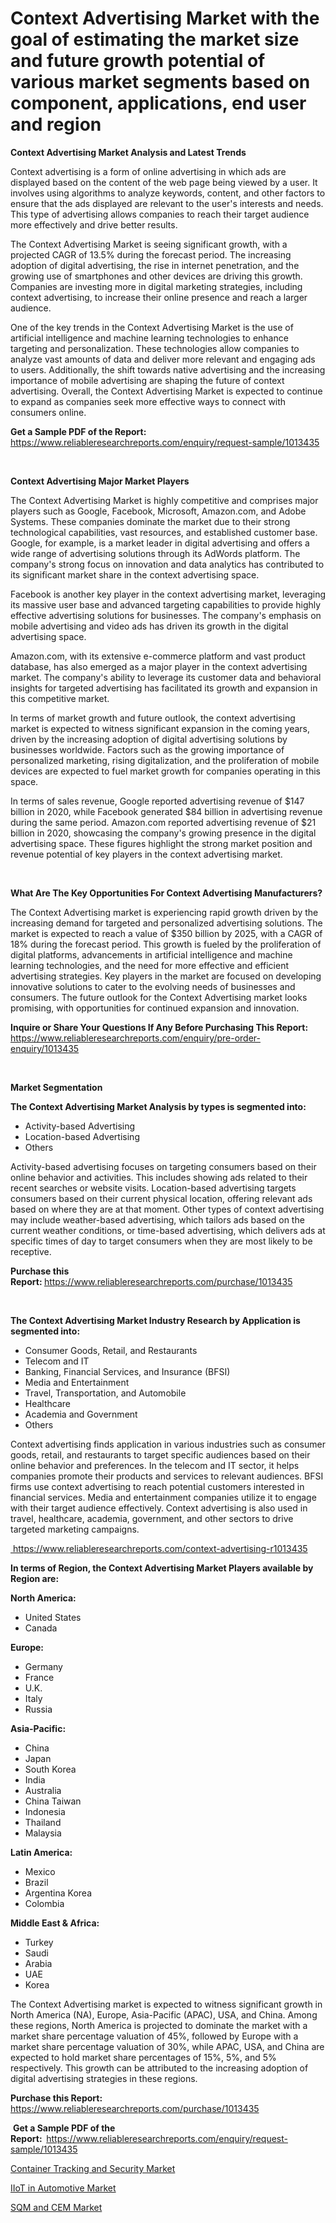 <p><h1>Context Advertising Market with the goal of estimating the market size and future growth potential of various market segments based on component, applications, end user and region</h1></p><p><strong>Context Advertising Market Analysis and Latest Trends</strong></p>
<p><p>Context advertising is a form of online advertising in which ads are displayed based on the content of the web page being viewed by a user. It involves using algorithms to analyze keywords, content, and other factors to ensure that the ads displayed are relevant to the user's interests and needs. This type of advertising allows companies to reach their target audience more effectively and drive better results.</p><p>The Context Advertising Market is seeing significant growth, with a projected CAGR of 13.5% during the forecast period. The increasing adoption of digital advertising, the rise in internet penetration, and the growing use of smartphones and other devices are driving this growth. Companies are investing more in digital marketing strategies, including context advertising, to increase their online presence and reach a larger audience.</p><p>One of the key trends in the Context Advertising Market is the use of artificial intelligence and machine learning technologies to enhance targeting and personalization. These technologies allow companies to analyze vast amounts of data and deliver more relevant and engaging ads to users. Additionally, the shift towards native advertising and the increasing importance of mobile advertising are shaping the future of context advertising. Overall, the Context Advertising Market is expected to continue to expand as companies seek more effective ways to connect with consumers online.</p></p>
<p><strong>Get a Sample PDF of the Report:&nbsp;</strong> <a href="https://www.reliableresearchreports.com/enquiry/request-sample/1013435">https://www.reliableresearchreports.com/enquiry/request-sample/1013435</a></p>
<p>&nbsp;</p>
<p><strong>Context Advertising Major Market Players</strong></p>
<p><p>The Context Advertising Market is highly competitive and comprises major players such as Google, Facebook, Microsoft, Amazon.com, and Adobe Systems. These companies dominate the market due to their strong technological capabilities, vast resources, and established customer base. Google, for example, is a market leader in digital advertising and offers a wide range of advertising solutions through its AdWords platform. The company's strong focus on innovation and data analytics has contributed to its significant market share in the context advertising space.</p><p>Facebook is another key player in the context advertising market, leveraging its massive user base and advanced targeting capabilities to provide highly effective advertising solutions for businesses. The company's emphasis on mobile advertising and video ads has driven its growth in the digital advertising space.</p><p>Amazon.com, with its extensive e-commerce platform and vast product database, has also emerged as a major player in the context advertising market. The company's ability to leverage its customer data and behavioral insights for targeted advertising has facilitated its growth and expansion in this competitive market.</p><p>In terms of market growth and future outlook, the context advertising market is expected to witness significant expansion in the coming years, driven by the increasing adoption of digital advertising solutions by businesses worldwide. Factors such as the growing importance of personalized marketing, rising digitalization, and the proliferation of mobile devices are expected to fuel market growth for companies operating in this space.</p><p>In terms of sales revenue, Google reported advertising revenue of $147 billion in 2020, while Facebook generated $84 billion in advertising revenue during the same period. Amazon.com reported advertising revenue of $21 billion in 2020, showcasing the company's growing presence in the digital advertising space. These figures highlight the strong market position and revenue potential of key players in the context advertising market.</p></p>
<p>&nbsp;</p>
<p><strong>What Are The Key Opportunities For Context Advertising Manufacturers?</strong></p>
<p><p>The Context Advertising market is experiencing rapid growth driven by the increasing demand for targeted and personalized advertising solutions. The market is expected to reach a value of $350 billion by 2025, with a CAGR of 18% during the forecast period. This growth is fueled by the proliferation of digital platforms, advancements in artificial intelligence and machine learning technologies, and the need for more effective and efficient advertising strategies. Key players in the market are focused on developing innovative solutions to cater to the evolving needs of businesses and consumers. The future outlook for the Context Advertising market looks promising, with opportunities for continued expansion and innovation.</p></p>
<p><strong>Inquire or Share Your Questions If Any Before Purchasing This Report:</strong> <a href="https://www.reliableresearchreports.com/enquiry/pre-order-enquiry/1013435">https://www.reliableresearchreports.com/enquiry/pre-order-enquiry/1013435</a></p>
<p>&nbsp;</p>
<p><strong>Market Segmentation</strong></p>
<p><strong>The Context Advertising Market Analysis by types is segmented into:</strong></p>
<p><ul><li>Activity-based Advertising</li><li>Location-based Advertising</li><li>Others</li></ul></p>
<p><p>Activity-based advertising focuses on targeting consumers based on their online behavior and activities. This includes showing ads related to their recent searches or website visits. Location-based advertising targets consumers based on their current physical location, offering relevant ads based on where they are at that moment. Other types of context advertising may include weather-based advertising, which tailors ads based on the current weather conditions, or time-based advertising, which delivers ads at specific times of day to target consumers when they are most likely to be receptive.</p></p>
<p><strong>Purchase this Report:&nbsp;</strong><a href="https://www.reliableresearchreports.com/purchase/1013435">https://www.reliableresearchreports.com/purchase/1013435</a></p>
<p>&nbsp;</p>
<p><strong>The Context Advertising Market Industry Research by Application is segmented into:</strong></p>
<p><ul><li>Consumer Goods, Retail, and Restaurants</li><li>Telecom and IT</li><li>Banking, Financial Services, and Insurance (BFSI)</li><li>Media and Entertainment</li><li>Travel, Transportation, and Automobile</li><li>Healthcare</li><li>Academia and Government</li><li>Others</li></ul></p>
<p><p>Context advertising finds application in various industries such as consumer goods, retail, and restaurants to target specific audiences based on their online behavior and preferences. In the telecom and IT sector, it helps companies promote their products and services to relevant audiences. BFSI firms use context advertising to reach potential customers interested in financial services. Media and entertainment companies utilize it to engage with their target audience effectively. Context advertising is also used in travel, healthcare, academia, government, and other sectors to drive targeted marketing campaigns.</p></p>
<p><a href="https://www.reliableresearchreports.com/context-advertising-r1013435">&nbsp;https://www.reliableresearchreports.com/context-advertising-r1013435</a></p>
<p><strong>In terms of Region, the Context Advertising Market Players available by Region are:</strong></p>
<p>
    <p> <strong> North America: </strong>
        <ul>
            <li>United States</li>
            <li>Canada</li>
        </ul>
        </p> 
    <p> <strong> Europe: </strong>
        <ul>
            <li>Germany</li>
            <li>France</li>
            <li>U.K.</li>
            <li>Italy</li>
            <li>Russia</li>
        </ul>
        </p> 
    <p> <strong> Asia-Pacific: </strong>
        <ul>
            <li>China</li>
            <li>Japan</li>
            <li>South Korea</li>
            <li>India</li>
            <li>Australia</li>
            <li>China Taiwan</li>
            <li>Indonesia</li>
            <li>Thailand</li>
            <li>Malaysia</li>
        </ul>
        </p> 
    <p> <strong> Latin America: </strong>
        <ul>
            <li>Mexico</li>
            <li>Brazil</li>
            <li>Argentina Korea</li>
            <li>Colombia</li>
        </ul>
        </p> 
    <p> <strong> Middle East & Africa: </strong>
        <ul>
            <li>Turkey</li>
            <li>Saudi</li>
            <li>Arabia</li>
            <li>UAE</li>
            <li>Korea</li>
        </ul>
    </p>
    </p>
<p><p>The Context Advertising market is expected to witness significant growth in North America (NA), Europe, Asia-Pacific (APAC), USA, and China. Among these regions, North America is projected to dominate the market with a market share percentage valuation of 45%, followed by Europe with a market share percentage valuation of 30%, while APAC, USA, and China are expected to hold market share percentages of 15%, 5%, and 5% respectively. This growth can be attributed to the increasing adoption of digital advertising strategies in these regions.</p></p>
<p><strong>Purchase this Report: </strong><a href="https://www.reliableresearchreports.com/purchase/1013435">https://www.reliableresearchreports.com/purchase/1013435</a></p>
<p>&nbsp;<strong>Get a Sample PDF of the Report:&nbsp;&nbsp;</strong><a href="https://www.reliableresearchreports.com/enquiry/request-sample/1013435">https://www.reliableresearchreports.com/enquiry/request-sample/1013435</a></p>
<p><strong></strong></p>
<p><p><a href="https://github.com/susanjprice2023/Market-Research-Report-List-1/blob/main/container-tracking-and-security-market.md">Container Tracking and Security Market</a></p><p><a href="https://www.linkedin.com/pulse/iiot-automotive-market-share-evolution-growth-trends-2024-2031-etn0f">IIoT in Automotive Market</a></p><p><a href="https://www.linkedin.com/pulse/sqm-cem-market-insights-cagr-trends-growth-strategies-genius-market-io5ve">SQM and CEM Market</a></p></p>